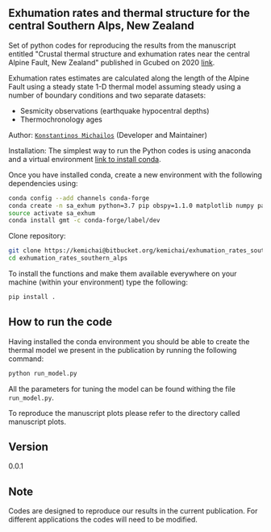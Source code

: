 ## Exhumation rates and thermal structure for the central Southern Alps, New Zealand

Set of python codes for reproducing the results from the manuscript entitled
"Crustal thermal structure and exhumation rates near the central Alpine Fault,
New Zealand" published in Gcubed on 2020 [link](https://agupubs.onlinelibrary.wiley.com/doi/10.1029/2020GC008972).

Exhumation rates estimates are calculated along the length of
the Alpine Fault using a steady state 1-D thermal model assuming steady
using a number of boundary conditions and two separate datasets:

* Sesmicity observations (earthquake hypocentral depths)
* Thermochronology ages

Author: [`Konstantinos Michailos`](https://github.com/kemichai) (Developer and Maintainer) 

Installation:
The simplest way to run the Python codes is using anaconda and a virtual environment [link to install conda](https://docs.conda.io/en/latest/miniconda.html).

Once you have installed conda, create a new environment with the following dependencies using:
```bash
conda config --add channels conda-forge
conda create -n sa_exhum python=3.7 pip obspy=1.1.0 matplotlib numpy pandas pyproj shapely basemap
source activate sa_exhum
conda install gmt -c conda-forge/label/dev
```

Clone repository:
```bash
git clone https://kemichai@bitbucket.org/kemichai/exhumation_rates_southern_alps.git
cd exhumation_rates_southern_alps
```
To install the functions and make them available everywhere on your machine (within your environment)
type the following:

```bash 
pip install .
```

How to run the code
--------------------
Having installed the conda environment you should be able to create the thermal model 
we present in the publication by running the following command:
```python
python run_model.py
```
All the parameters for tuning the model can be found withing the 
file `run_model.py`.

To reproduce the manuscript plots please refer to the directory called 
manuscript plots.

Version
--------------------
0.0.1

Note
------------
Codes are designed to reproduce our results in the current publication.
For different applications the codes will need to be modified. 


